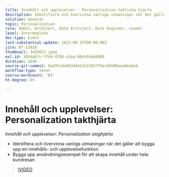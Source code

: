 ```yaml
---
title: Innehåll och upplevelser - Personalization taktiska hjärta
description: Identifiera och övervinna vanliga utmaningar när det gäller att bygga upp ett innehåll och upplevelser Skapa användningsfall som driver innehåll längs hela kundresan
solution: General
topic: Personalization
role: Admin, Architect, Data Architect, Data Engineer, Leader
level: Intermediate
doc-type: Event
last-substantial-update: 2023-09-15T00:00:00Z
jira: KT-13928
thumbnail: 3424021.jpeg
exl-id: 365dab7c-ffd4-4788-a3aa-80cbfde68d09
duration: 2650
source-git-commit: 9a297cda953d4414131657f9ac84580aea0eabeb
workflow-type: tm+mt
source-wordcount: '63'
ht-degree: 0%

---
```


# Innehåll och upplevelser: Personalization takthjärta

*Innehåll och upplevelser: Personalization slaghjärta*

* Identifiera och övervinna vanliga utmaningar när det gäller att bygga upp en innehålls- och upplevelsefunktion
* Bygga upp användningsexempel för att skapa innehåll under hela kundresan

>[!VIDEO](https://video.tv.adobe.com/v/3424021/?learn=on)
